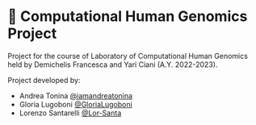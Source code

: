 # :dna: Computational Human Genomics Project

Project for the course of Laboratory of Computational Human Genomics held by Demichelis Francesca and Yari Ciani (A.Y. 2022-2023).

Project developed by: 
  * Andrea Tonina  [@iamandreatonina](https://github.com/iamandreatonina)
  * Gloria Lugoboni [@GloriaLugoboni](https://github.com/GloriaLugoboni)
  * Lorenzo Santarelli [@Lor-Santa](https://github.com/Lor-Santa)




